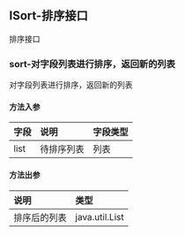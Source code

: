 ## ISort-排序接口

排序接口

### sort-对字段列表进行排序，返回新的列表

对字段列表进行排序，返回新的列表

#### 方法入参

| 字段 | 说明 | 字段类型 |
|:---|:---|:---|
| list | 待排序列表 | 列表 |

#### 方法出参

| 说明 | 类型 |
|:---|:---|
| 排序后的列表 | java.util.List |




